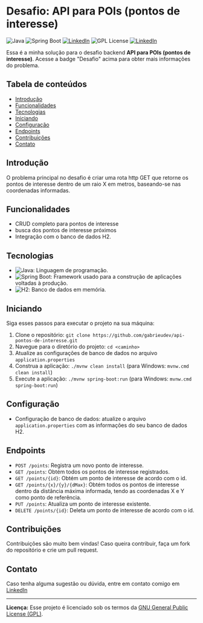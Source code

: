 # Desafio: API para POIs (pontos de interesse)

![Java](https://img.shields.io/badge/Java-8%2B-orange) ![Spring Boot](https://img.shields.io/badge/Spring%20Boot-3-green) [![LinkedIn](https://img.shields.io/badge/Connect%20on-LinkedIn-blue)](https://www.linkedin.com/in/joão-santos-1115a5304/)
![GPL License](https://img.shields.io/badge/License-GPL-blue) [![LinkedIn](https://img.shields.io/badge/Connect%20on-Desafio-purple)](https://github.com/backend-br/desafios/blob/master/points-of-interest/PROBLEM.md)

Essa é a minha solução para o desafio backend **API para POIs (pontos de interesse)**. Acesse a badge "Desafio" acima para obter mais informações do problema.  

## Tabela de conteúdos

- [Introdução](#introdução)
- [Funcionalidades](#funcionalidades)
- [Tecnologias](#tecnologias)
- [Iniciando](#iniciando)
- [Configuração](#configuração)
- [Endpoints](#endpoints)
- [Contribuições](#contribuições)
- [Contato](#contato)

## Introdução

O problema principal no desafio é criar uma rota http GET que retorne os pontos de interesse dentro de um raio X em metros, baseando-se nas coordenadas informadas.

## Funcionalidades

- CRUD completo para pontos de interesse
- busca dos pontos de interesse próximos
- Integração com o banco de dados H2.

## Tecnologias

- ![Java](https://img.shields.io/badge/Java-8%2B-orange): Linguagem de programação.
- ![Spring Boot](https://img.shields.io/badge/Spring%20Boot-3-green): Framework usado para a construção de aplicações voltadas à produção.
- ![H2](https://img.shields.io/badge/H2-Database-blue): Banco de dados em memória.

## Iniciando

Siga esses passos para executar o projeto na sua máquina:

1. Clone o repositório: `git clone https://github.com/gabrieudev/api-pontos-de-interesse.git`
2. Navegue para o diretório do projeto: `cd <caminho>`
3. Atualize as configurações de banco de dados no arquivo `application.properties`
4. Construa a aplicação: `./mvnw clean install` (para Windows: `mvnw.cmd clean install`)
5. Execute a aplicação: `./mvnw spring-boot:run` (para Windows: `mvnw.cmd spring-boot:run`)

## Configuração

- Configuração de banco de dados: atualize o arquivo `application.properties` com as informações do seu banco de dados H2.

## Endpoints

- `POST /points`: Registra um novo ponto de interesse.
- `GET /points`: Obtém todos os pontos de interesse registrados.
- `GET /points/{id}`: Obtém um ponto de interesse de acordo com o id.
- `GET /points/{x}/{y}/{dMax}`: Obtém todos os pontos de interesse dentro da distância máxima informada, tendo as coordenadas X e Y como ponto de referência.
- `PUT /points`: Atualiza um ponto de interesse existente.
- `DELETE /points/{id}`: Deleta um ponto de interesse de acordo com o id.

## Contribuições

Contribuições são muito bem vindas! Caso queira contribuir, faça um fork do repositório e crie um pull request.

## Contato

Caso tenha alguma sugestão ou dúvida, entre em contato comigo em [LinkedIn](https://www.linkedin.com/in/joão-santos-1115a5304/)

---

**Licença:** Esse projeto é licenciado sob os termos da [GNU General Public License (GPL)](LICENSE).
